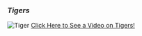 ### **_Tigers_**
![Tiger](https://timgsa.baidu.com/timg?image&quality=80&size=b9999_10000&sec=1521989131024&di=15017fa78617d346b84c719930813a86&imgtype=0&src=http%3A%2F%2Fimgsrc.baidu.com%2Fimage%2Fc0%253Dshijue1%252C0%252C0%252C294%252C40%2Fsign%3D12f349dfdc88d43fe4a499b11577b86e%2F8694a4c27d1ed21be004c04fa76eddc450da3f4f.jpg)
[ Click Here to See a Video on Tigers!](https://www.youtube.com/watch?v=EEtVsx5xVos)

